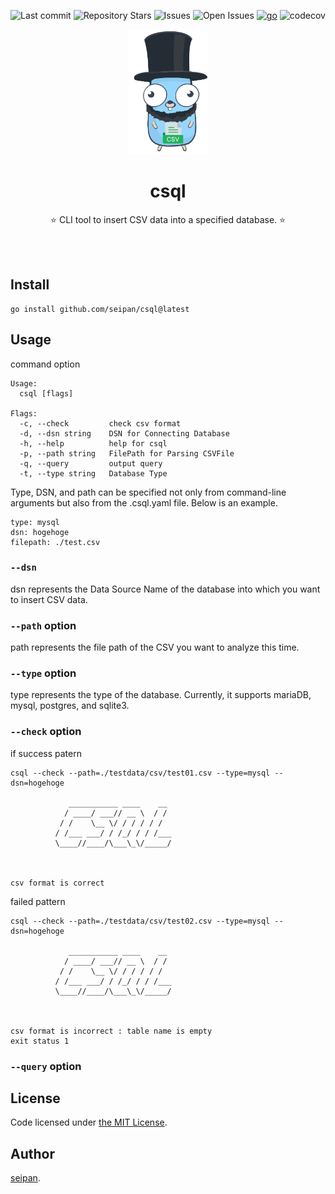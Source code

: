 <div align="center">

![Last commit](https://img.shields.io/github/last-commit/seipan/csql?style=flat-square)
![Repository Stars](https://img.shields.io/github/stars/seipan/csql?style=flat-square)
![Issues](https://img.shields.io/github/issues/seipan/csql?style=flat-square)
![Open Issues](https://img.shields.io/github/issues-raw/seipan/csql?style=flat-square)
[![go](https://github.com/seipan/csql/actions/workflows/go.yml/badge.svg)](https://github.com/seipan/csql/actions/workflows/go.yml)
![codecov](https://codecov.io/gh/seipan/csql/graph/badge.svg?token=6TCAKD8LY7)

<img src="./logo/csqllogo.png" alt="eyecatch" height="200">

# csql

⭐ CLI tool to insert CSV data into a specified database.  ⭐

<br>
<br>


</div>

## Install
```
go install github.com/seipan/csql@latest
```

## Usage
command option
```
Usage:
  csql [flags]

Flags:
  -c, --check         check csv format
  -d, --dsn string    DSN for Connecting Database
  -h, --help          help for csql
  -p, --path string   FilePath for Parsing CSVFile
  -q, --query         output query
  -t, --type string   Database Type
```
Type, DSN, and path can be specified not only from command-line arguments but also from the .csql.yaml file. Below is an example.
```
type: mysql
dsn: hogehoge
filepath: ./test.csv

```
### ```--dsn``` 
dsn represents the Data Source Name of the database into which you want to insert CSV data.
### ```--path``` option
path represents the file path of the CSV you want to analyze this time.
### ```--type``` option
type represents the type of the database. Currently, it supports mariaDB, mysql, postgres, and sqlite3.
### ```--check``` option
if success patern
```
csql --check --path=./testdata/csv/test01.csv --type=mysql --dsn=hogehoge

             ___________ ____    __ 
            / ____/ ___// __ \  / / 
           / /    \__ \/ / / / / /  
          / /___ ___/ / /_/ / / /___
          \____//____/\___\_\/_____/
                                                                          
                                                                   

csv format is correct
```
failed pattern
```
csql --check --path=./testdata/csv/test02.csv --type=mysql --dsn=hogehoge

             ___________ ____    __ 
            / ____/ ___// __ \  / / 
           / /    \__ \/ / / / / /  
          / /___ ___/ / /_/ / / /___
          \____//____/\___\_\/_____/
                                                                          
                                                                   

csv format is incorrect : table name is empty
exit status 1
```

### ```--query``` option


 ## License
Code licensed under 
[the MIT License](https://github.com/seipan/csql/blob/main/LICENSE).


## Author
[seipan](https://github.com/seipan).
